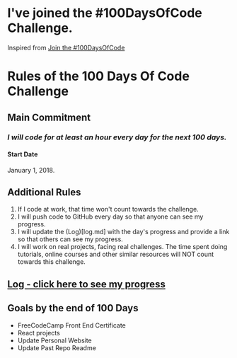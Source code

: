# I've joined the #100DaysOfCode Challenge.

Inspired from [Join the #100DaysOfCode](https://medium.freecodecamp.com/join-the-100daysofcode-556ddb4579e4)

# Rules of the 100 Days Of Code Challenge

## Main Commitment
### *I will code for at least an hour every day for the next 100 days.*

#### Start Date
January 1, 2018.

## Additional Rules
1. If I code at work, that time won't count towards the challenge.
2. I will push code to GitHub every day so that anyone can see my progress.
3. I will update the (Log)[log.md] with the day's progress and provide a link so that others can see my progress.
4. I will work on real projects, facing real challenges. The time spent doing tutorials, online courses and other similar resources will NOT count towards this challenge.

## [Log - click here to see my progress](log.md)

## Goals by the end of 100 Days
- FreeCodeCamp Front End Certificate
- React projects
- Update Personal Website
- Update Past Repo Readme
